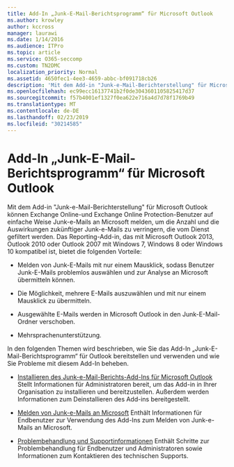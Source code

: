 ```yaml
---
title: Add-In „Junk-E-Mail-Berichtsprogramm“ für Microsoft Outlook
ms.author: krowley
author: kccross
manager: laurawi
ms.date: 1/14/2016
ms.audience: ITPro
ms.topic: article
ms.service: O365-seccomp
ms.custom: TN2DMC
localization_priority: Normal
ms.assetid: 4650fec1-4ee3-4659-abbc-bf091718cb26
description: 'Mit dem Add-in "Junk-e-Mail-Berichterstellung" für Microsoft Outlook können Exchange Online-und Exchange Online Protection-Benutzer auf einfache Weise Junk-e-Mails an Microsoft melden, um die Anzahl und die Auswirkungen zukünftiger Junk-e-Mails zu verringern, die vom Dienst gefiltert werden. Das Reporting-Add-in, das mit Microsoft Outlook 2013, Outlook 2010 oder Outlook 2007 mit Windows 7, Windows 8 oder Windows 10 kompatibel ist, bietet die folgenden Vorteile:'
ms.openlocfilehash: ec99ecc16137741b2f0de3043601105825417d37
ms.sourcegitcommit: f57b4001ef1327f0ea622e716a4d7d78f1769b49
ms.translationtype: MT
ms.contentlocale: de-DE
ms.lasthandoff: 02/23/2019
ms.locfileid: "30214585"
---
```

# <a name="junk-email-reporting-add-in-for-microsoft-outlook"></a>Add-In „Junk-E-Mail-Berichtsprogramm“ für Microsoft Outlook

Mit dem Add-in "Junk-e-Mail-Berichterstellung" für Microsoft Outlook können Exchange Online-und Exchange Online Protection-Benutzer auf einfache Weise Junk-e-Mails an Microsoft melden, um die Anzahl und die Auswirkungen zukünftiger Junk-e-Mails zu verringern, die vom Dienst gefiltert werden. Das Reporting-Add-in, das mit Microsoft Outlook 2013, Outlook 2010 oder Outlook 2007 mit Windows 7, Windows 8 oder Windows 10 kompatibel ist, bietet die folgenden Vorteile:
  
- Melden von Junk-E-Mails mit nur einem Mausklick, sodass Benutzer Junk-E-Mails problemlos auswählen und zur Analyse an Microsoft übermitteln können.
    
- Die Möglichkeit, mehrere E-Mails auszuwählen und mit nur einem Mausklick zu übermitteln.
    
- Ausgewählte E-Mails werden in Microsoft Outlook in den Junk-E-Mail-Ordner verschoben.
    
- Mehrsprachenunterstützung.
    
In den folgenden Themen wird beschrieben, wie Sie das Add-In „Junk-E-Mail-Berichtsprogramm“ für Outlook bereitstellen und verwenden und wie Sie Probleme mit diesem Add-In beheben.
  
- [Installieren des Junk-e-Mail-Berichts-Add-Ins für Microsoft Outlook](install-the-junk-email-reporting-add-in-for-microsoft-outlook.md) Stellt Informationen für Administratoren bereit, um das Add-in in Ihrer Organisation zu installieren und bereitzustellen. Außerdem werden Informationen zum Deinstallieren des Add-ins bereitgestellt. 
    
- [Melden von Junk-e-Mails an Microsoft](report-junk-email-messages-to-microsoft.md) Enthält Informationen für Endbenutzer zur Verwendung des Add-Ins zum Melden von Junk-e-Mails an Microsoft. 
    
- [Problembehandlung und Supportinformationen](troubleshooting-and-support-information.md) Enthält Schritte zur Problembehandlung für Endbenutzer und Administratoren sowie Informationen zum Kontaktieren des technischen Supports. 
    

